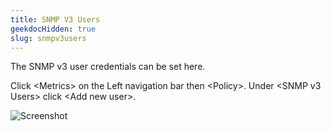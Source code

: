 ```yaml
---
title: SNMP V3 Users
geekdocHidden: true
slug: snmpv3users
---
```


The SNMP v3 user credentials can be set here.

Click \<Metrics> on the Left navigation bar then \<Policy>.  Under \<SNMP v3 Users> click \<Add new user>.


![Screenshot](/cloud_vista/inframonitoring/images/snmp.PNG)
